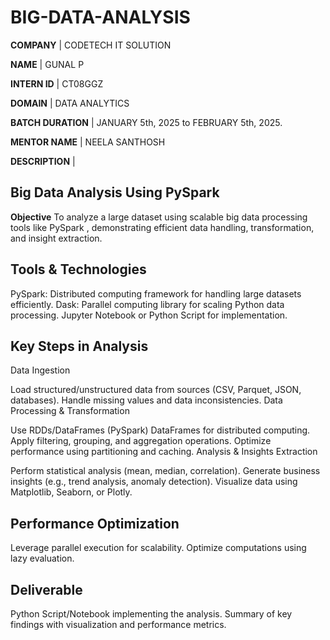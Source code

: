 # BIG-DATA-ANALYSIS

**COMPANY** | CODETECH IT SOLUTION

**NAME** | GUNAL P

**INTERN ID** | CT08GGZ

**DOMAIN** | DATA ANALYTICS

**BATCH DURATION** | JANUARY 5th, 2025 to FEBRUARY 5th, 2025.

**MENTOR NAME** | NEELA SANTHOSH

**DESCRIPTION** |

## Big Data Analysis Using PySpark 
**Objective**
To analyze a large dataset using scalable big data processing tools like PySpark , demonstrating efficient data handling, transformation, and insight extraction.

## Tools & Technologies
PySpark: Distributed computing framework for handling large datasets efficiently.
Dask: Parallel computing library for scaling Python data processing.
Jupyter Notebook or Python Script for implementation.

## Key Steps in Analysis
Data Ingestion

Load structured/unstructured data from sources (CSV, Parquet, JSON, databases).
Handle missing values and data inconsistencies.
Data Processing & Transformation

Use RDDs/DataFrames (PySpark)  DataFrames for distributed computing.
Apply filtering, grouping, and aggregation operations.
Optimize performance using partitioning and caching.
Analysis & Insights Extraction

Perform statistical analysis (mean, median, correlation).
Generate business insights (e.g., trend analysis, anomaly detection).
Visualize data using Matplotlib, Seaborn, or Plotly.

## Performance Optimization

Leverage parallel execution for scalability.
Optimize computations using lazy evaluation.

## Deliverable
Python Script/Notebook implementing the analysis.
Summary of key findings with visualization and performance metrics.

